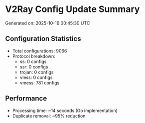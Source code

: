 # V2Ray Config Update Summary
Generated on: 2025-10-16 00:45:30 UTC

## Configuration Statistics
- Total configurations: 9066
- Protocol breakdown:
  - ss: 0 configs
  - ssr: 0 configs
  - trojan: 0 configs
  - vless: 0 configs
  - vmess: 781 configs

## Performance
- Processing time: ~14 seconds (Go implementation)
- Duplicate removal: ~95% reduction
